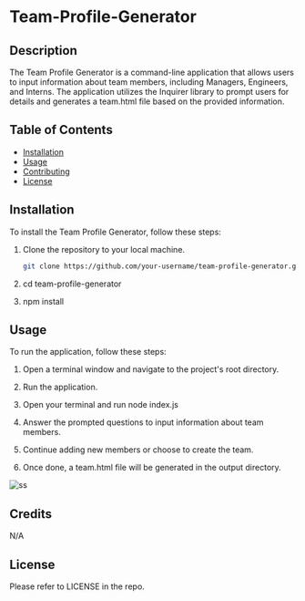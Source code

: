 # Team-Profile-Generator

## Description


The Team Profile Generator is a command-line application that allows users to input information about team members, including Managers, Engineers, and Interns. The application utilizes the Inquirer library to prompt users for details and generates a team.html file based on the provided information.
## Table of Contents

- [Installation](#installation)
- [Usage](#usage)
- [Contributing](#contributing)
- [License](#license)
## Installation

To install the Team Profile Generator, follow these steps:

1. Clone the repository to your local machine.
   ```bash
   git clone https://github.com/your-username/team-profile-generator.git


2. cd team-profile-generator

3. npm install


## Usage

To run the application, follow these steps:

1. Open a terminal window and navigate to the project's root directory.

2. Run the application.
 
3. Open your terminal and run node index.js
 
4. Answer the prompted questions to input information about team members.
 
5. Continue adding new members or choose to create the team.
 
6. Once done, a team.html file will be generated in the output directory.

![ss](https://github.com/Daniel-Notice/Team-Profile-Generator/assets/144740252/0eb46f9a-36d2-4b0d-9964-97856a934b93)


## Credits

N/A

## License

Please refer to LICENSE in the repo.



